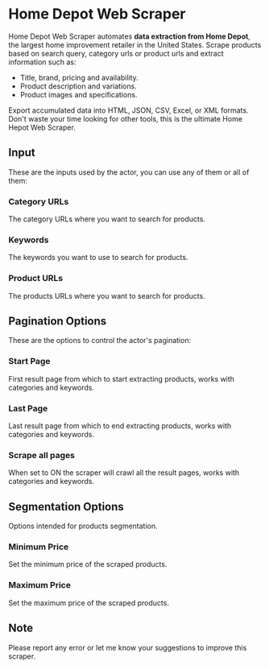 # Home Depot Web Scraper

Home Depot Web Scraper automates **data extraction from Home Depot**, the largest home improvement retailer in the United States. Scrape products based on search query, category urls or product urls and extract information such as:
- Title, brand, pricing and availability.
- Product description and variations.
- Product images and specifications.

Export accumulated data into HTML, JSON, CSV, Excel, or XML formats. Don't waste your time looking for other tools, this is the ultimate Home Hepot Web Scraper.

## Input
These are the inputs used by the actor, you can use any of them or all of them:
### Category URLs
The category URLs where you want to search for products.
### Keywords
The keywords you want to use to search for products.
### Product URLs
The products URLs where you want to search for products.

## Pagination Options
These are the options to control the actor's pagination:
### Start Page
First result page from which to start extracting products, works with categories and keywords.
### Last Page
Last result page from which to end extracting products, works with categories and keywords.
### Scrape all pages
When set to ON the scraper will crawl all the result pages, works with categories and keywords.

## Segmentation Options
Options intended for products segmentation.
### Minimum Price
Set the minimum price of the scraped products.
### Maximum Price
Set the maximum price of the scraped products.

## Note
Please report any error or let me know your suggestions to improve this scraper.
